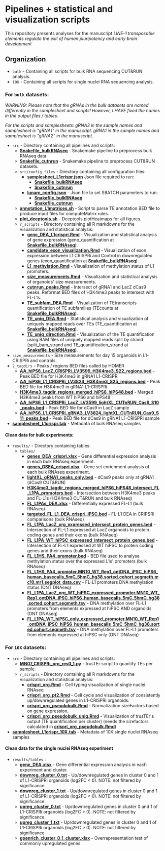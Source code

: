# Pipelines + statistical and visualization scripts

This repository presents analyses for the manuscript
*LINE-1 transposable elements regulate the exit of human pluripotency and early brain 
development* 

## Organization
- `bulk` - Containing all scripts for bulk RNA sequencing CUT&RUN analysis.
- `10X` - Containing all scripts for single nuclei RNA sequencing analysis.

### For `bulk` datasets: 
*WARNING: Please note that the gRNAs in the bulk datasets are named differently in the samplesheet and scripts! However, I HAVE fixed the names in the output files / tables.*

*For the scripts and samplesheets: gRNA3 in the sample names and samplesheet is "gRNA1" in the manuscript. gRNA1 in the sample names and samplesheet is "gRNA2" in the manuscript.*

- `src` - Directory containing all pipelines and scripts:
	- [**Snakefile_bulkRNAseq**](./bulk/src/Snakefile_bulkRNAseq) - Snakemake pipeline to preprocess bulk RNAseq data.
	- [**Snakefile_cutnrun**](./bulk/src/Snakefile_cutnrun) - Snakemake pipeline to preprocess CUT&RUN datasets.
	- `src/config_files` - Directory containing all configuration files:
		* [**samplesheet_L1crispr.json**](./bulk/src/config_files/samplesheet_L1crispr.json) Json file required to run:
			+ [**Snakefile_bulkRNAseq**](./bulk/src/Snakefile_bulkRNAseq)
			+ [**Snakefile_cutnrun**](./bulk/src/Snakefile_cutnrun)
		* [**lunarc_config.json**](./bulk/src/config_files/lunarc_config.json) - Json file to set SBATCH parameters to run:
			+ [**Snakefile_bulkRNAseq**](./bulk/src/Snakefile_bulkRNAseq)
			+ [**Snakefile_cutnrun**](./bulk/src/Snakefile_cutnrun)
	- [**annotation_L1matrices.sh**](./bulk/src/annotation_L1matrices.sh) - Script to parse TE annotation BED file to produce input files for computeMatrix rules.
	- [**plot_deeptools.sh**](./bulk/src/plot_deeptools.sh) - Deeptools plotHeatmaps for all figures.
	- `r_scripts` - Directory containing all R markdowns for the visualization and statistical analysis:
		* [**gene_DEA_L1crispri.Rmd**](./bulk/src/r_scripts/gene_DEA_L1crispri.Rmd) - Visualization and statistical analysis of gene expression (gene_quantification at [**Snakefile_bulkRNAseq**](./bulk/src/Snakefile_bulkRNAseq)).
		* [**candidate_exon_visualization.Rmd**](./bulk/src/r_scripts/candidate_exon_visualization.Rmd) - Visualization of exon expression between L1 CRISPRi and Control in downregulated genes (exon_quantification at [**Snakefile_bulkRNAseq**](./bulk/src/Snakefile_bulkRNAseq)).
		* [**L1_methylation.Rmd**](./bulk/src/r_scripts/L1_methylation.Rmd) - Visualization of methylation status of L1 promoters.
		* [**size_measurements.Rmd**](./bulk/src/r_scripts/size_measurements.Rmd) - Visualization and statistical analysis of organoids' size measurements. 
		* [**cutnrun_peaks.Rmd**](./bulk/src/r_scripts/cutnrun_peaks.Rmd) - Intersect of gRNA1 and LacZ dCas9 peaks. Reformat BED files of H3K4me3 peaks to intersect with FL-L1s.
		* [**TE_subfam_DEA.Rmd**](./bulk/src/r_scripts/TE_subfam_DEA.Rmd) - Visualization of TEtranscripts quantification of TE subfamilies (TEcounts at [**Snakefile_bulkRNAseq**](./bulk/src/Snakefile_bulkRNAseq)).
		* [**TE_uniq_DEA.Rmd**](./bulk/src/r_scripts/TE_uniq_DEA.Rmd) - Statistical analysis and visualization of uniquely mapped reads over TEs (TE_quantification at [**Snakefile_bulkRNAseq**](./bulk/src/Snakefile_bulkRNAseq)).
		* [**TE_uniq_direction.Rmd**](./bulk/src/r_scripts/TE_uniq_direction.Rmd) - Visualization of the TE quantification using BAM files of uniquely mapped reads split by strand (split_bam_strand and TE_quantification_strand at [**Snakefile_bulkRNAseq**](./bulk/src/Snakefile_bulkRNAseq)). 
- `size_measurements` - Size measurements for day 15 organoids in L1-CRISPRi and controls.
- `2_tagdirs` - Peaks / regions BED files called by HOMER
	* [**AA_hiPS6_LacZ_CRISPRi_LV3599_H3K4me3_S22_regions.bed**](./bulk/2_tagdirs/AA_hiPS6_LacZ_CRISPRi_LV3599_H3K4me3_S22_regions.bed) - Peak BED file for H3K4me3 in gRNA1 L1-CRISPRi
	* [**AA_hiPS6_L1_CRISPRi_LV3824_H3K4me3_S25_regions.bed**](./bulk/2_tagdirs/AA_hiPS6_L1_CRISPRi_LV3824_H3K4me3_S25_regions.bed) - Peak BED file for H3K4me3 in gRNA1 L1-CRISPRi
	* [**H3K4me3_tagdir_regions_merged_hiPS6_hiPS48.bed**](./bulk/2_tagdirs/H3K4me3_tagdir_regions_merged_hiPS6_hiPS48.bed) - Merged H3K4me3 peaks from WT hiPS6 and hiPS48
	* [**AA_hiPS6_L1_CRISPRi_LacZ_LV3599_lightXL_CUTnRUN_Cas9_S10_peaks.bed**](./bulk/2_tagdirs/AA_hiPS6_L1_CRISPRi_LacZ_LV3599_lightXL_CUTnRUN_Cas9_S10_peaks.bed) - Peak BED file for dCas9 in LacZ sample
	* [**AA_hiPS6_L1_CRISPRi_gRNA3_LV3824_lightXL_CUTnRUN_Cas9_S11_peaks.bed**](./bulk/2_tagdirs/AA_hiPS6_L1_CRISPRi_gRNA3_LV3824_lightXL_CUTnRUN_Cas9_S11_peaks.bed) - Peak BED file for dCas9 in gRNA1 L1-CRISPRi sample
- [**samplesheet_L1crispr.tab**](./bulk/samplesheet_L1crispr.tab) - Metadata of bulk RNAseq samples 

#### Clean data for bulk experiments:
- `results/` - Directory containing tables:
	- `tables/`
		* [**genes_DEA_crispri.xlsx**](./bulk/results/tables/genes_DEA_crispri.xlsx) - Gene differential expression analysis in each bulk RNAseq experiment.
		* [**genes_GSEA_crispri.xlsx**](./bulk/results/tables/genes_GSEA_crispri.xlsx) - Gene set enrichment analysis of each bulk RNAseq experiment.
		* [**lightXL_gRNA1_peaks_only.bed**](./bulk/results/tables/lightXL_gRNA1_peaks_only.bed) - dCas9 peaks only at gRNA1 (dCas9 CUT&RUN)
		* [**H3K4me3_tagdir_regions_merged_hiPS6_hiPS48_intersect_FL_L1PA_promoters.bed**](./bulk/results/tables/H3K4me3_tagdir_regions_merged_hiPS6_hiPS48_intersect_FL_L1PA_promoters.bed) - Intersection between H3K4me3 peaks and FL-L1s (H3K4me3 CUT&RUN and bulk RNAseq)
		* [**FL_L1PAs_DEA.xlsx**](./bulk/results/tables/FL_L1PAs_DEA.xlsx) - Differentially expressed FL-L1 (bulk RNAseq)
		* [**targeted_FL_L1_DEA_crispri_iPSC.bed**](./bulk/results/tables/targeted_FL_L1_DEA_crispri_iPSC.bed) - FL-L1 DEA in CRIPSRi comparisons (bulk RNAseq)
		* [**FL_L1PA_LacZ_org_expressed_intersect_protein_genes.bed**](./bulk/results/tables/FL_L1PA_LacZ_org_expressed_intersect_protein_genes.bed) - Intersection of FL-L1 expressed at LacZ organoids to protein coding genes and their exons (bulk RNAseq)
		* [**FL_L1PA_WT_hiPSC_expressed_intersect_protein_genes.bed**](./bulk/results/tables/FL_L1PA_WT_hiPSC_expressed_intersect_protein_genes.bed) - Intersection of FL-L1 expressed at WT hiPSC to protein coding genes and their exons (bulk RNAseq)
		* [**FL_L1HS_PA4_promoter.bed**](./bulk/results/tables/FL_L1HS_PA4_promoter.bed) - BED file used to analyse methylation status over the expressed L1s' promoters (bulk RNAseq)
		* [**FL_L1HS_PA4_promoter.MN10_WT_Rep1_ontDNA_iPSC_hiPS6_human_basecalls_5mC_5hmC_hg38.sorted.cohort.segmeth.mc10.mr1.segplot_data.csv**](./bulk/results/tables/FL_L1HS_PA4_promoter.MN10_WT_Rep1_ontDNA_iPSC_hiPS6_human_basecalls_5mC_5hmC_hg38.sorted.cohort.segmeth.mc10.mr1.segplot_data.csv) - FL-L1 promoters DNA methylation status (ONT DNAseq)
		* [**FL_L1PA_LacZ_org_WT_hiPSC_expressed_promoter.MN10_WT_Rep1_ontDNA_iPSC_hiPS6_human_basecalls_5mC_5hmC_hg38.sorted.cohort.segmeth.tsv**](./bulk/results/tables/FL_L1PA_LacZ_org_WT_hiPSC_expressed_promoter.MN10_WT_Rep1_ontDNA_iPSC_hiPS6_human_basecalls_5mC_5hmC_hg38.sorted.cohort.segmeth.tsv) - DNA methylation over FL-L1 promoters from elements expressed at hiPSC AND organoids (ONT DNAseq)
		* [**FL_L1PA_WT_hiPSC_only_expressed_promoter.MN10_WT_Rep1_ontDNA_iPSC_hiPS6_human_basecalls_5mC_5hmC_hg38.sorted.cohort.segmeth.tsv**](./bulk/results/tables/FL_L1PA_WT_hiPSC_only_expressed_promoter.MN10_WT_Rep1_ontDNA_iPSC_hiPS6_human_basecalls_5mC_5hmC_hg38.sorted.cohort.segmeth.tsv) - DNA methylation over FL-L1 promoters from elements expressed at hiPSC only (ONT DNAseq)


### For `10X` datasets:
- `src` - Directory containing all pipelines and scripts:
	- [**MN07_CRISPRi_org_res0_1.py**](./10X/src/MN07_CRISPRi_org_res0_1.py) - trusTEr script to quantify TEs per sample.
	- `r_scripts` - Directory containing all R markdowns for the visualization and statistical analysis:
		* [**crispri_org.Rmd**](./10X/src/r_scripts/crispri_org.Rmd) - Cell typing visualization of single nuclei RNAseq 
		* [**crispri_org_pt2.Rmd**](./10X/src/r_scripts/crispri_org_pt2.Rmd) - Cell cycle and visualization of consistently up/downregulated genes in L1-CRISPRi organoids.
		* [**crispri_org_pseudobulk.Rmd**](./10X/src/r_scripts/crispri_org_pseudobulk.Rmd) - Normalization sizeFactors based on gene expression.
		* [**crispri_org_pseudobulk_uniq.Rmd**](./10X/src/r_scripts/crispri_org_pseudobulk_uniq.Rmd) - Visualization of trusTEr's output (TE quantification per cluster) (needs the sizefactors calculated in [**crispri_org_pseudobulk.Rmd**](./10X/src/r_scripts/crispri_org_pseudobulk.Rmd))
- [**samplesheet_L1crispr_10X.tab**](./10X/samplesheet_L1crispr_10X.tab) - Metadata of 10X single nuclei RNAseq samples

#### Clean data for the single nuclei RNAseq experiment
- `results/tables` : 
	- [**gene_DEA.xlsx**](./10X/results/tables/gene_DEA.xlsx) - Gene differential expression analysis in each experiment and cluster.
	- [**downreg_cluster_0.txt**](./10X/results/tables/downreg_cluster_0.txt) - Up/downregulated genes in cluster 0 and 1 of L1-CRISPRi organoids (log2FC < 0). NOTE: not filtered by significance
	- [**downreg_cluster_1.txt**](./10X/results/tables/downreg_cluster_1.txt) - Up/downregulated genes in cluster 0 and 1 of L1-CRISPRi organoids (log2FC < 0). NOTE: not filtered by significance
	- [**upreg_cluster_0.txt**](./10X/results/tables/upreg_cluster_0.txt) - Up/downregulated genes in cluster 0 and 1 of L1-CRISPRi organoids (log2FC > 0). NOTE: not filtered by significance
	- [**upreg_cluster_1.txt**](./10X/results/tables/upreg_cluster_1.txt) - Up/downregulated genes in cluster 0 and 1 of L1-CRISPRi organoids (log2FC > 0). NOTE: not filtered by significance
	- [**goenrich_cluster_0_1_cluster.xlsx**](./10X/results/tables/goenrich_cluster_0_1_cluster.xlsx) - Overrepresentation test of commonly upregulated genes
	
